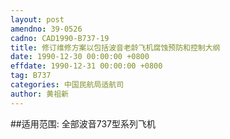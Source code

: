 ```yaml
---
layout: post
amendno: 39-0526
cadno: CAD1990-B737-19
title: 修订维修方案以包括波音老龄飞机腐蚀预防和控制大纲
date: 1990-12-30 00:00:00 +0800
effdate: 1990-12-31 00:00:00 +0800
tag: B737
categories: 中国民航局适航司
author: 黄祖新
---
```


##适用范围:
全部波音737型系列飞机

